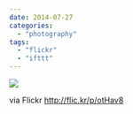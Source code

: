 ```yaml
---
date: 2014-07-27
categories: 
  - "photography"
tags: 
  - "flickr"
  - "ifttt"
---
```


![](https://farm4.staticflickr.com/3849/14753425845_7719dafb53_b.jpg)  

  
  
via Flickr http://flic.kr/p/otHav8
